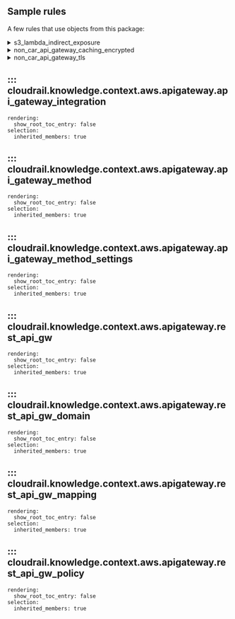## Sample rules
A few rules that use objects from this package:

<details>
<summary>s3_lambda_indirect_exposure</summary>

```python
--8<--
cloudrail/knowledge/rules/aws/context_aware/indirect_public_access_rules/s3_bucket_lambda_indirect_exposure_rule.py
--8<--
```
</details>

<details>
<summary>non_car_api_gateway_caching_encrypted</summary>

```python
--8<--
cloudrail/knowledge/rules/aws/non_context_aware/encryption_enforcement_rules/ensure_api_gw_caching_encrypted_rule.py
--8<--
```
</details>

<details>
<summary>non_car_api_gateway_tls</summary>

```python
--8<--
cloudrail/knowledge/rules/aws/non_context_aware/protocol_enforcments/ensure_api_gw_use_modern_tls_rule.py
--8<--
```
</details>

## ::: cloudrail.knowledge.context.aws.apigateway.api_gateway_integration
    rendering:
      show_root_toc_entry: false
    selection:
      inherited_members: true

## ::: cloudrail.knowledge.context.aws.apigateway.api_gateway_method
    rendering:
      show_root_toc_entry: false
    selection:
      inherited_members: true

## ::: cloudrail.knowledge.context.aws.apigateway.api_gateway_method_settings
    rendering:
      show_root_toc_entry: false
    selection:
      inherited_members: true

## ::: cloudrail.knowledge.context.aws.apigateway.rest_api_gw
    rendering:
      show_root_toc_entry: false
    selection:
      inherited_members: true

## ::: cloudrail.knowledge.context.aws.apigateway.rest_api_gw_domain
    rendering:
      show_root_toc_entry: false
    selection:
      inherited_members: true

## ::: cloudrail.knowledge.context.aws.apigateway.rest_api_gw_mapping
    rendering:
      show_root_toc_entry: false
    selection:
      inherited_members: true

## ::: cloudrail.knowledge.context.aws.apigateway.rest_api_gw_policy
    rendering:
      show_root_toc_entry: false
    selection:
      inherited_members: true
